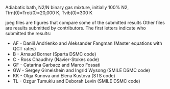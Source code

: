 Adiabatic bath, N2/N binary gas mixture, initially 100% N2, Ttrn(0)=Trot(0)=20,000 K, Tvib(0)=300 K

jpeg files are figures that compare some of the submitted results
Other files are results submitted by contributors. The first letters indicate who submitted the results:
* AF - Daniil Andrienko and Aleksander Fangman (Master equations with QCT rates)
* B - Arnaud Borner (Sparta DSMC code)
* C - Ross Chaudhry (Navier-Stokes code)
* GF - Catarina Garbacz and Marco Fossati
* GW - Sergey Gimelshein and Ingrid Wysong (SMILE DSMC code)
* KK - Olga Kunova and Elena Kustova (STS code)
* TL - Ozgur Tumuklu and Deborah Levin (SMILE DSMC code)
